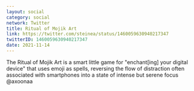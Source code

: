 ```yaml
---
layout: social
category: social
network: Twitter
title: Ritual of Mojik Art
link: https://twitter.com/steinea/status/1460059630940217347
twitterID: 1460059630940217347
date: 2021-11-14
---
```


The Ritual of Mojik Art is a smart little game for "enchant[ing] your digital device" that uses emoji as spells, reversing the flow of distraction often associated with smartphones into a state of intense but serene focus @axoonaa
